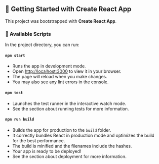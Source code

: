 <h2>🚀 Getting Started with Create React App</h2>

<p>This project was bootstrapped with <strong>Create React App</strong>.</p>

<h3>📜 Available Scripts</h3>

<p>In the project directory, you can run:</p>

<h4><code>npm start</code></h4>
<ul>
  <li>Runs the app in development mode.</li>
  <li>Open <a href="http://localhost:3000" target="_blank">http://localhost:3000</a> to view it in your browser.</li>
  <li>The page will reload when you make changes.</li>
  <li>You may also see any lint errors in the console.</li>
</ul>

<h4><code>npm test</code></h4>
<ul>
  <li>Launches the test runner in the interactive watch mode.</li>
  <li>See the section about running tests for more information.</li>
</ul>

<h4><code>npm run build</code></h4>
<ul>
  <li>Builds the app for production to the <code>build</code> folder.</li>
  <li>It correctly bundles React in production mode and optimizes the build for the best performance.</li>
  <li>The build is minified and the filenames include the hashes.</li>
  <li>Your app is ready to be deployed!</li>
  <li>See the section about deployment for more information.</li>
</ul>
